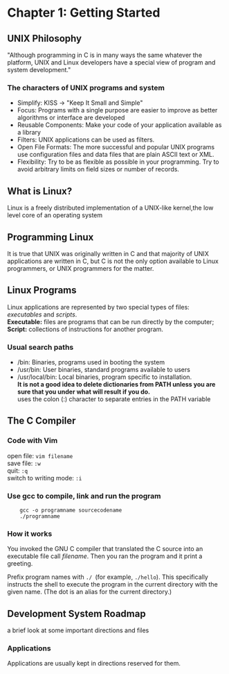 # Chapter 1: Getting Started
## UNIX Philosophy 
"Although programming in C is in many ways the same whatever the platform, UNIX and Linux developers have a special view of program and system development."

### The characters of UNIX programs and system
- Simplify: KISS -> "Keep It Small and Simple"
- Focus: Programs with a single purpose are easier to improve as better algorithms or interface are developed 
- Reusable Components: Make your code of your application available as a library
- Filters: UNIX applications can be used as filters.
- Open File Formats: The more successful and popular UNIX programs use configuration files and data files that are plain ASCII text or XML.
- Flexibility: Try to be as flexible as possible in your programming. Try to avoid arbitrary limits on field sizes or number of records.
## What is Linux?
Linux is a freely distributed implementation of a UNIX-like kernel,the low level core of an operating system

## Programming Linux 
It is true that UNIX was originally written in C and that majority of UNIX applications are written in C, but C is not the only option available to Linux programmers, or UNIX programmers for the matter.

## Linux Programs
Linux applications are represented by two special types of files: *executables* and *scripts*.  
**Executable:** files are programs that can be run directly by the computer;  
**Script:** collections of instructions for another program.  
### Usual search paths 
- /bin: Binaries, programs used in booting the system
- /usr/bin: User binaries, standard programs available to users 
- /usr/local/bin: Local binaries, program specific to installation.  
**It is not a good idea to delete dictionaries from PATH unless you are sure that you under what will result if you do.**  
uses the colon (:) character to separate entries in the PATH variable

## The C Compiler
### Code with Vim
open file: `vim filename`  
save file: `:w`  
quit: `:q`  
switch to writing mode: `:i`  

### Use gcc to compile, link and run the program
```
    gcc -o programname sourcecodename
    ./programname
```
### How it works 
You invoked the GNU C compiler that translated the C source into an executable file call *filename*. Then you ran the program and it print a greeting.  

Prefix program names with `./ `(for example, `./hello`). This specifically instructs the shell to execute the program in the current directory with the given name. (The dot is an alias for the current directory.)

## Development System Roadmap
a brief look at some important directions and files

### Applications 
Applications are usually kept in directions reserved for them. 
